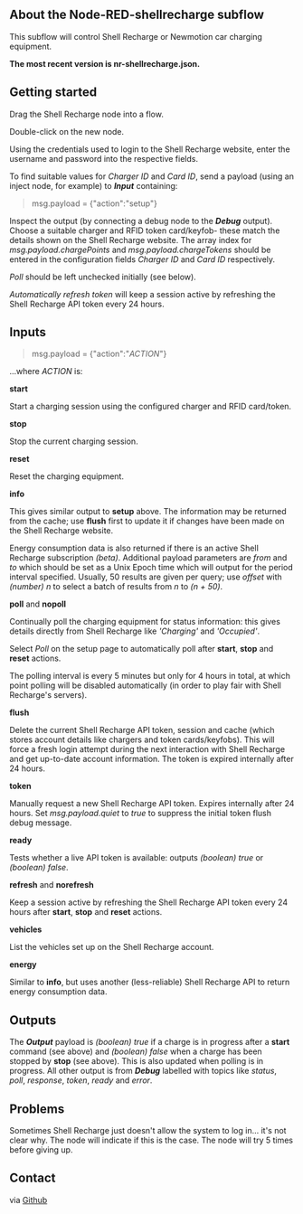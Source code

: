 ## About the Node-RED-shellrecharge subflow

This subflow will control Shell Recharge or Newmotion car charging equipment.

**The most recent version is nr-shellrecharge.json.**

## Getting started

Drag the Shell Recharge node into a flow.

Double-click on the new node.

Using the credentials used to login to the Shell Recharge website, enter the username and password into the respective fields.

To find suitable values for _Charger ID_ and _Card ID_, send a payload (using an inject node, for example) to **_Input_** containing:

> msg.payload = {"action":"setup"}

Inspect the output (by connecting a debug node to the **_Debug_** output). Choose a suitable charger and RFID token card/keyfob- these match the details shown on the Shell Recharge website. The array index for _msg.payload.chargePoints_ and _msg.payload.chargeTokens_ should be entered in the configuration fields _Charger ID_ and _Card ID_ respectively.

_Poll_ should be left unchecked initially (see below).

_Automatically refresh token_ will keep a session active by refreshing the Shell Recharge API token every 24 hours.

## Inputs

> msg.payload = {"action":"_ACTION_"}

...where _ACTION_ is:

**start**

Start a charging session using the configured charger and RFID card/token.

**stop**

Stop the current charging session.

**reset**

Reset the charging equipment.

**info**

This gives similar output to  **setup** above. The information may be returned from the cache; use **flush** first to update it if changes have been made on the Shell Recharge website.

Energy consumption data is also returned if there is an active Shell Recharge subscription _(beta)_. Additional payload parameters are _from_ and _to_ which should be set as a Unix Epoch time which will output for the period interval specified. Usually, 50 results are given per query; use _offset_ with _(number) n_ to select a batch of results from _n_ to _(n + 50)_.

**poll** and **nopoll**

Continually poll the charging equipment for status information: this gives details directly from Shell Recharge like _'Charging'_ and _'Occupied'_. 

Select _Poll_ on the setup page to automatically poll after **start**, **stop** and **reset** actions.

The polling interval is every 5 minutes but only for 4 hours in total, at which point polling will be disabled automatically (in order to play fair with Shell Recharge's servers).

**flush**

Delete the current Shell Recharge API token, session and cache (which stores account details like chargers and token cards/keyfobs). This will force a fresh login attempt during the next interaction with Shell Recharge and get up-to-date account information. The token is expired internally after 24 hours.

**token**

Manually request a new Shell Recharge API token. Expires internally after 24 hours. Set _msg.payload.quiet_ to _true_ to suppress the initial token flush debug message.

**ready**

Tests whether a live API token is available: outputs _(boolean) true_ or _(boolean) false_.

**refresh** and **norefresh**

Keep a session active by refreshing the Shell Recharge API token every 24 hours after **start**, **stop** and **reset** actions.

**vehicles**

List the vehicles set up on the Shell Recharge account.

**energy**

Similar to **info**, but uses another (less-reliable) Shell Recharge API to return energy consumption data.

## Outputs

The **_Output_** payload is _(boolean) true_ if a charge is in progress after a **start** command (see above) and _(boolean) false_ when a charge has been stopped by **stop** (see above). This is also updated when polling is in progress. All other output is from **_Debug_** labelled with topics like _status_, _poll_, _response_, _token_, _ready_ and _error_.

## Problems

Sometimes Shell Recharge just doesn't allow the system to log in... it's not clear why. The node will indicate if this is the case. The node will try 5 times before giving up.

## Contact

via [Github](https://github.com/dgthomson/nodered-shellrecharge)
